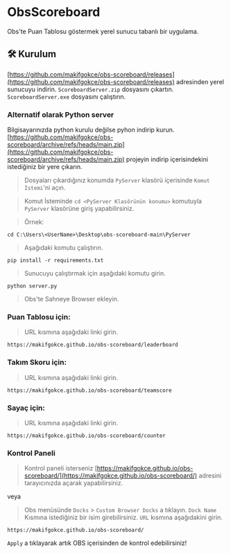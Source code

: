 # ObsScoreboard

Obs'te Puan Tablosu göstermek yerel sunucu tabanlı bir uygulama.

## 🛠️ Kurulum
[https://github.com/makifgokce/obs-scoreboard/releases](https://github.com/makifgokce/obs-scoreboard/releases) adresinden yerel sunucuyu indirin.
`ScoreboardServer.zip` dosyasını çıkartın.
`ScoreboardServer.exe` dosyasını çalıştırın.
### Alternatif olarak Python server
Bilgisayarınızda python kurulu değilse pyhon indirip kurun.
[https://github.com/makifgokce/obs-scoreboard/archive/refs/heads/main.zip](https://github.com/makifgokce/obs-scoreboard/archive/refs/heads/main.zip) projeyin indirip içerisindekini istediğiniz bir yere çıkarın.

> Dosyaları çıkardığınız konumda `PyServer` klasörü içerisinde `Komut İstemi`'ni açın.

> Komut İsteminde `cd <PyServer Klasörünün konumu>` komutuyla `PyServer` klasörüne giriş yapabilirsiniz.

> Örnek:
```
cd C:\Users\<UserName>\Desktop\obs-scoreboard-main\PyServer
```

> Aşağıdaki komutu çalıştırın.
```
pip install -r requirements.txt
```
> Sunucuyu çalıştırmak için aşağıdaki komutu girin.
```
python server.py
```

>Obs'te Sahneye Browser ekleyin.
### Puan Tablosu için:
>URL kısmına aşağıdaki linki girin.
```
https://makifgokce.github.io/obs-scoreboard/leaderboard
```

### Takım Skoru için:
>URL kısmına aşağıdaki linki girin.
```
https://makifgokce.github.io/obs-scoreboard/teamscore
```
### Sayaç için:
>URL kısmına aşağıdaki linki girin.
```
https://makifgokce.github.io/obs-scoreboard/counter
```
### Kontrol Paneli
>Kontrol paneli isterseniz [https://makifgokce.github.io/obs-scoreboard/](https://makifgokce.github.io/obs-scoreboard/) adresini tarayıcınızda açarak yapabilirsiniz.

veya

>Obs menüsünde `Docks` > `Custom Browser Docks` a tıklayın.
`Dock Name` Kısmına istediğiniz bir isim girebilirsiniz.
`URL` kısmına aşağıdakini girin.

```
https://makifgokce.github.io/obs-scoreboard/
```

`Apply` a tıklayarak artık OBS içerisinden de kontrol edebilirsiniz!